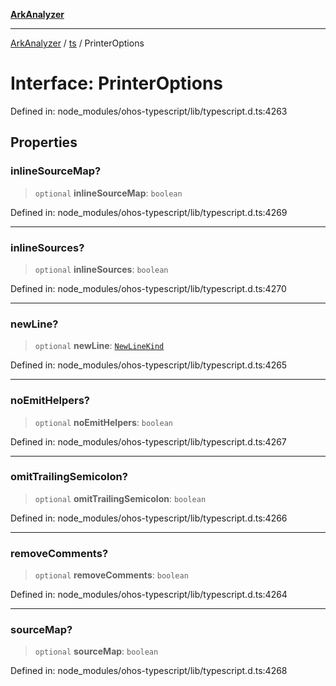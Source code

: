 [**ArkAnalyzer**](../../../../README.md)

***

[ArkAnalyzer](../../../../globals.md) / [ts](../README.md) / PrinterOptions

# Interface: PrinterOptions

Defined in: node\_modules/ohos-typescript/lib/typescript.d.ts:4263

## Properties

### inlineSourceMap?

> `optional` **inlineSourceMap**: `boolean`

Defined in: node\_modules/ohos-typescript/lib/typescript.d.ts:4269

***

### inlineSources?

> `optional` **inlineSources**: `boolean`

Defined in: node\_modules/ohos-typescript/lib/typescript.d.ts:4270

***

### newLine?

> `optional` **newLine**: [`NewLineKind`](../enumerations/NewLineKind.md)

Defined in: node\_modules/ohos-typescript/lib/typescript.d.ts:4265

***

### noEmitHelpers?

> `optional` **noEmitHelpers**: `boolean`

Defined in: node\_modules/ohos-typescript/lib/typescript.d.ts:4267

***

### omitTrailingSemicolon?

> `optional` **omitTrailingSemicolon**: `boolean`

Defined in: node\_modules/ohos-typescript/lib/typescript.d.ts:4266

***

### removeComments?

> `optional` **removeComments**: `boolean`

Defined in: node\_modules/ohos-typescript/lib/typescript.d.ts:4264

***

### sourceMap?

> `optional` **sourceMap**: `boolean`

Defined in: node\_modules/ohos-typescript/lib/typescript.d.ts:4268

